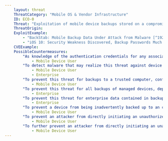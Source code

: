 ```yaml
---
    layout: threat
    ThreatCategory: "Mobile OS & Vendor Infrastructure"
    ID: ECO-0
    Threat: "Exploitation of mobile device backups stored on a compromised PC"
    ThreatOrigin:
    ExploitExample:
        - "BackStab: Mobile Backup Data Under Attack from Malware [^192]"
        - "iOS 10: Security Weakness Discovered, Backup Passwords Much Easier to Break [^O.Afonin-1]"
    CVEExample:
    PossibleCountermeasures:
        "As knowledge of the authentication credentials for any associated account (e.g., iTunes, Google) may facilitate an attacker\'s ability to initiate, access, or decrypt device backups, follow best practices for management of device account passwords.":
            - Mobile Device User
        "To detect malware that may realize this threat against device backups to a trusted computer, ensure up-to-date anti-malware software is configured to regularly scan for malicious files and application behavior.":
            - Mobile Device User
            - Enterprise
        "To prevent this threat for backups to a trusted computer, configure any device backup software (e.g., iTunes) to encrypt all device backups. Furthermore, securely erase any unencrypted backups that may already exist.":
            - Mobile Device User
        "To prevent this threat for all backups of managed devices, deploy EMM/MDM solutions in combination with devices that successfully enforce policies to either encrypt all device backups or to block device backups entirely, as appropriate.":
            - Enterprise
        "To prevent this threat for enterprise data contained in backups of managed devices, deploy EMM/MDM/container solutions in combination with devices that successfully enforce policies to either encrypt all enterprise data, or block enterprise data from being included in device backups.":
            - Enterprise
        "To prevent a device from being inadvertently backed up to an computer under an attacker\'s control, when charging the device, do not grant trust to an untrusted computer or charging station.":
            - Mobile Device User
        "To prevent an attacker from directly initiating an unauthorized device backup to a controlled computer, ensure a device unlock code has been configured for the device and that the device is left in a locked state when being left unattended.":
            - Mobile Device User
        "To further prevent an attacker from directly initiating an unauthorized device backup to a controlled computer, use strong physical security measures (e.g., lock the device into a secure container) when leaving a device directly unattended.":
            - Mobile Device User
---
```

